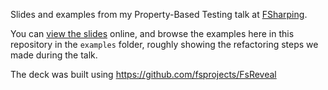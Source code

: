 Slides and examples from my Property-Based Testing talk at [FSharping](https://www.fsharping.cz/).

You can [view the slides](http://jbrestan.github.io/FSharpingPBT/) online, and browse the examples here in this repository in the `examples` folder, roughly showing the refactoring steps we made during the talk.

The deck was built using https://github.com/fsprojects/FsReveal
